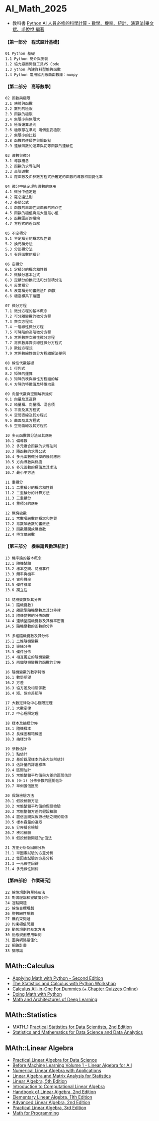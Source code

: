 # AI_Math_2025
- 教科書 [Python AI 人員必修的科學計算 - 數學、機率、統計、演算法|畢文斌、毛悅悅 編著](https://www.tenlong.com.tw/products/9786267273043?list_name=srh)

#### 【第一部分　程式設計基礎】
```
01 Python 基礎
1.1 Python 簡介與安裝
1.2 協力廠商開發工具VS Code
1.3 ython 內建資料型態與函數
1.4 Python 常用協力廠商函數庫：numpy
```
#### 【第二部分　高等數學】
```
02 函數與極限
2.1 映射與函數
2.2 數列的極限
2.3 函數的極限
2.4 無限小與無限大
2.5 極限運算法則
2.6 極限存在準則 兩個重要極限
2.7 無限小的比較
2.8 函數的連續性與間斷點
2.9 連續函數的運算與初等函數的連續性

03 導數與微分
3.1 導數概念
3.2 函數的求導法則
3.3 高階導數
3.4 隱函數及由參數方程式所確定的函數的導數相關變化率

04 微分中值定理與導數的應用
4.1 微分中值定理
4.2 羅必達法則
4.3 泰勒公式
4.4 函數的單調性與曲線的凹凸性
4.5 函數的極值與最大值最小值
4.6 函數圖形的描繪
4.7 方程式的近似解

05 不定積分
5.1 不定積分的概念與性質
5.2 換元積分法
5.3 分部積分法
5.4 有理函數的積分

06 定積分
6.1 定積分的概念和性質
6.2 微積分基本公式
6.3 定積分的換元法和分部積分法
6.4 反常積分
6.5 反常積分的審斂法Γ 函數
6.6 極座標系下繪圖

07 微分方程
7.1 微分方程的基本概念
7.2 可分離變數的微分方程
7.3 齊次方程式
7.4 一階線性微分方程
7.5 可降階的高階微分方程
7.6 常係數齊次線性微分方程
7.7 常係數非齊次線性微分方程式
7.8 歐拉方程式
7.9 常係數線性微分方程組解法舉例

08 線性代數基礎
8.1 行列式
8.2 矩陣的運算
8.3 矩陣的秩與線性方程組的解
8.4 方陣的特徵值及特徵向量

09 向量代數與空間解析幾何
9.1 向量及其運算
9.2 純量積、向量積、混合積
9.3 平面及其方程式
9.4 空間直線及其方程式
9.5 曲面及其方程式
9.6 空間曲線及其方程式

10 多元函數微分法及其應用
10.1 偏導數
10.2 多元複合函數的求導法則
10.3 隱函數的求導公式
10.4 多元函數微分學的幾何應用
10.5 方向導數與梯度
10.6 多元函數的極值及其求法
10.7 最小平方法

11 重積分
11.1 二重積分的概念和性質
11.2 二重積分的計算方法
11.3 三重積分
11.4 重積分的應用

12 無窮級數
12.1 常數項級數的概念和性質
12.2 常數項級數的審斂法
12.3 函數展開成冪級數
12.4 傅立葉級數
```
#### 【第三部分　機率論與數理統計】
```
13 機率論的基本概念
13.1 隨機試驗
13.2 樣本空間、隨機事件
13.3 頻率與機率
13.4 古典機率
13.5 條件機率
13.6 獨立性

14 隨機變數及其分佈
14.1 隨機變數1
14.2 離散型隨機變數及其分佈律
14.3 隨機變數的分佈函數
14.4 連續型隨機變數及其機率密度
14.5 隨機變數的函數的分佈

15 多維隨機變數及其分佈
15.1 二維隨機變數
15.2 邊緣分佈
15.3 條件分佈
15.4 相互獨立的隨機變數
15.5 兩個隨機變數的函數的分佈
 
16 隨機變數的數字特徵
16.1 數學期望
16.2 方差
16.3 協方差及相關係數
16.4 矩、協方差矩陣

17 大數定律及中心極限定理
17.1 大數定律
17.2 中心極限定理

18 樣本及抽樣分佈
18.1 隨機樣本
18.2 長條圖和箱線圖
18.3 抽樣分佈

19 參數估計
19.1 點估計
19.2 基於截尾樣本的最大似然估計
19.3 估計量的評選標準
19.4 區間估計
19.5 常態整體平均值與方差的區間估計
19.6 (0-1) 分佈參數的區間估計
19.7 單側置信區間

20 假設檢驗方法
20.1 假設檢驗方法
20.2 常態整體平均值的假設檢驗
20.3 常態整體方差的假設檢驗
20.4 置信區間與假設檢驗之間的關係
20.5 樣本容量的選取
20.6 分佈擬合檢驗
20.7 秩和檢驗
20.8 假設檢驗問題的p值法

21 方差分析及回歸分析
21.1 單因素試驗的方差分析
21.2 雙因素試驗的方差分析
21.3 一元線性回歸
21.4 多元線性回歸
```
#### 【第四部份　作業研究】
```
22 線性規劃與單純形法
23 對偶理論和靈敏度分析
24 運輸問題
25 線性目標規劃
26 整數線性規劃
27 無約束問題
28 約束極值問題
29 動態規劃的基本方法
30 動態規劃應用舉例
31 圖與網路最佳化
32 網路計畫
33 排隊論
```
## MAth::Calculus
- [Applying Math with Python - Second Edition](https://learning.oreilly.com/library/view/applying-math-with/9781804618370/)
- [The Statistics and Calculus with Python Workshop](https://learning.oreilly.com/library/view/the-statistics-and/9781800209763/)
- [Calculus All-in-One For Dummies (+ Chapter Quizzes Online)](https://learning.oreilly.com/library/view/calculus-all-in-one-for/9781119909675/)
- [Doing Math with Python](https://learning.oreilly.com/library/view/doing-math-with/9781457189999/)
- [Math and Architectures of Deep Learning]()

## MAth::Statistics
- MATH_1 [Practical Statistics for Data Scientists, 2nd Edition](https://learning.oreilly.com/library/view/practical-statistics-for/9781492072935/)
- [Statistics and Mathematics for Data Science and Data Analytics](https://learning.oreilly.com/course/statistics-and-mathematics/9781837632336/)

## MAth::Linear Algebra
- [Practical Linear Algebra for Data Science](https://learning.oreilly.com/library/view/practical-linear-algebra/9781098120603/)
- [Before Machine Learning Volume 1 - Linear Algebra for A.I](https://learning.oreilly.com/library/view/before-machine-learning/9781836208952/)
- [Numerical Linear Algebra with Applications](https://learning.oreilly.com/library/view/numerical-linear-algebra/9780123944351/)
- [Linear Algebra and Matrix Analysis for Statistics](https://learning.oreilly.com/library/view/linear-algebra-and/9781482248241/)
- [Linear Algebra, 5th Edition](https://learning.oreilly.com/library/view/linear-algebra-5th/9780136745495/)
- [Introduction to Computational Linear Algebra](https://learning.oreilly.com/library/view/introduction-to-computational/9781482258714/)
- [Handbook of Linear Algebra, 2nd Edition](https://learning.oreilly.com/library/view/handbook-of-linear/9781466507296/)
- [Elementary Linear Algebra, 11th Edition](https://learning.oreilly.com/library/view/elementary-linear-algebra/9781118434413/)
- [Advanced Linear Algebra, 2nd Edition](https://learning.oreilly.com/library/view/advanced-linear-algebra/9781482248852/)
- [Practical Linear Algebra, 3rd Edition](https://learning.oreilly.com/library/view/practical-linear-algebra/9781466579569/)
- [Math for Programming](https://learning.oreilly.com/library/view/math-for-programming/9798341620063/)
